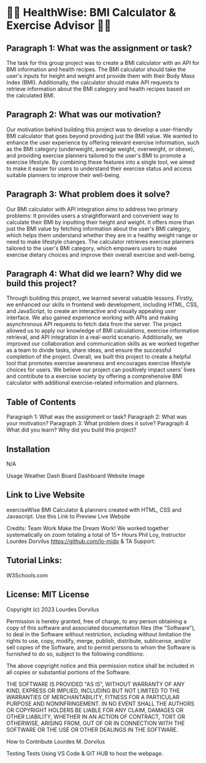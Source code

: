 # 🏋️‍♀️ HealthWise: BMI Calculator & Exercise Advisor  🏋️‍♀️

## Paragraph 1: What was the assignment or task?
The task for this group project was to create a BMI calculator with an API for BMI information and health recipes. The BMI calculator should take the user's inputs for height and weight and provide them with their Body Mass Index (BMI). Additionally, the calculator should make API requests to retrieve information about the BMI category and health recipes based on the calculated BMI.
## Paragraph 2: What was our motivation?
Our motivation behind building this project was to develop a user-friendly BMI calculator that goes beyond providing just the BMI value. We wanted to enhance the user experience by offering relevant exercise information, such as the BMI category (underweight, average weight, overweight, or obese), and providing exercise  planners tailored to the user's BMI to promote a exercise lifestyle. By combining these features into a single tool, we aimed to make it easier for users to understand their exercise status and access suitable planners to improve their well-being.
## Paragraph 3: What problem does it solve?
Our BMI calculator with API integration aims to address two primary problems:
It provides users a straightforward and convenient way to calculate their BMI by inputting their height and weight.
It offers more than just the BMI value by fetching information about the user's BMI category, which helps them understand whether they are in a healthy weight range or need to make lifestyle changes.
The calculator retrieves exercise planners tailored to the user's BMI category, which empowers users to make exercise dietary choices and improve their overall exercise and well-being.
## Paragraph 4: What did we learn? Why did we build this project?
Through building this project, we learned several valuable lessons. Firstly, we enhanced our skills in frontend web development, including HTML, CSS, and JavaScript, to create an interactive and visually appealing user interface. We also gained experience working with APIs and making asynchronous API requests to fetch data from the server.
The project allowed us to apply our knowledge of BMI calculations, exercise information retrieval, and API integration in a real-world scenario. Additionally, we improved our collaboration and communication skills as we worked together as a team to divide tasks, share ideas, and ensure the successful completion of the project.
Overall, we built this project to create a helpful tool that promotes exercise awareness and encourages exercise lifestyle choices for users. We believe our project can positively impact users' lives and contribute to a exercise society by offering a comprehensive BMI calculator with additional exercise-related information and planners.
## Table of Contents
Paragraph 1: What was the assignment or task? Paragraph 2: What was your motivation? Paragraph 3: What problem does it solve? Paragraph 4 What did you learn? Why did you build this project?

## Installation
N/A

Usage
Weather Dash Board
Dashboard Website Image

## Link to Live Website
exerciseWise BMI Calculator & planners created with HTML, CSS and Javascript. Use this Link to Preview Live Website

Credits:
Team Work Make the Dream Work! We worked together systematically on zoom totaling a total of 15+ Hours Phil Loy, Instructor 
Lourdes Dorvilus https://github.com/lo-mido & TA Support:
## Tutorial Links:
W3Schools.com

## License: MIT License
Copyright (c) 2023 Lourdes Dorvilus 

Permission is hereby granted, free of charge, to any person obtaining a copy of this software and associated documentation files (the "Software"), to deal in the Software without restriction, including without limitation the rights to use, copy, modify, merge, publish, distribute, sublicense, and/or sell copies of the Software, and to permit persons to whom the Software is furnished to do so, subject to the following conditions:

The above copyright notice and this permission notice shall be included in all copies or substantial portions of the Software.

THE SOFTWARE IS PROVIDED "AS IS", WITHOUT WARRANTY OF ANY KIND, EXPRESS OR IMPLIED, INCLUDING BUT NOT LIMITED TO THE WARRANTIES OF MERCHANTABILITY, FITNESS FOR A PARTICULAR PURPOSE AND NONINFRINGEMENT. IN NO EVENT SHALL THE AUTHORS OR COPYRIGHT HOLDERS BE LIABLE FOR ANY CLAIM, DAMAGES OR OTHER LIABILITY, WHETHER IN AN ACTION OF CONTRACT, TORT OR OTHERWISE, ARISING FROM, OUT OF OR IN CONNECTION WITH THE SOFTWARE OR THE USE OR OTHER DEALINGS IN THE SOFTWARE.

How to Contribute Lourdes M. Dorvilus

Testing Tests Using VS Code & GIT HUB to host the webpage.
<!-- Need to add Git Hub for Group  Memebers, Link to Live Website and Screenshot and Gif of Website -->